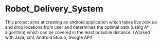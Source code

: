 # Robot_Delivery_System
This project aims at creating an android application which takes live pick up and drop locations from user and determines the optimal path (using A* algorithm) which can be covered in the least possible distance. (Worked with Java, xml, Android Studio, Google API)
